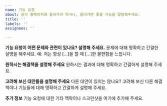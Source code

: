 ```yaml
---
name: 기능 요청
about: 공식 홈페이지에 들어가야 하거나, 들어가면 좋을 기능을 말씀해주세요.
title: ''
labels: ''
assignees: ''

---
```


**기능 요청이 어떤 문제와 관련이 있나요? 설명해 주세요.**
문제에 대해 명확하고 간결한 설명을 해주세요. 예: 저는 항상 [...]을 할 때 [...]한 불편함을 느낍니다.

**원하시는 해결책을 설명해 주세요**
원하시는 결과에 대해 명확하고 간결하게 설명해 주세요.

**고려해 보신 대안들을 설명해 주세요**
다른 대안이 있지는 않나요? 고려해 보신 다른 해결책이나 기능들에 대해 명확하고 간결하게 설명해 주세요.

**추가 정보**
기능 요청에 대한 기타 맥락이나 스크린샷을 여기에 추가해 주세요.
